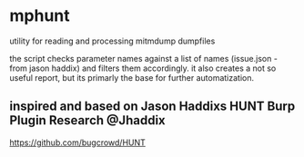 # mphunt
utility for reading and processing mitmdump dumpfiles

the script checks parameter names against a list of names (issue.json - from jason haddix) and filters them accordingly.
it also creates a not so useful report, but its primarly the base for further automatization.

## inspired and based on Jason Haddixs HUNT Burp Plugin Research @Jhaddix
https://github.com/bugcrowd/HUNT
